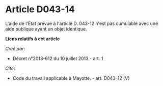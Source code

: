 # Article D043-14

L'aide de l'Etat prévue à l'article D. 043-12 n'est pas cumulable avec une aide publique ayant un objet identique.

**Liens relatifs à cet article**

_Créé par_:

  - Décret n°2013-612 du 10 juillet 2013 - art. 1

_Cite_:

  - Code du travail applicable à Mayotte. - art. D043-12 (V)
